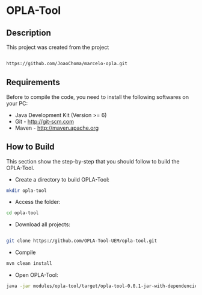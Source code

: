 # OPLA-Tool

## Description

This project was created from the project 
```sh

https://github.com/JoaoChoma/marcelo-opla.git
```

## Requirements
Before to compile the code, you need to install the following softwares on your PC:
- Java Development Kit (Version >= 6)
- Git - http://git-scm.com
- Maven - http://maven.apache.org

## How to Build
This section show the step-by-step that you should follow to build the OPLA-Tool. 

- Create a directory to build OPLA-Tool:
```sh
mkdir opla-tool
```
- Access the folder:
```sh
cd opla-tool
```
- Download all projects:
```sh

git clone https://github.com/OPLA-Tool-UEM/opla-tool.git
```

- Compile
```sh
mvn clean install
```
- Open OPLA-Tool:
```sh
java -jar modules/opla-tool/target/opla-tool-0.0.1-jar-with-dependencies.jar
```





